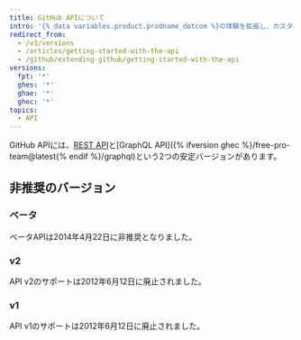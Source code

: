 ```yaml
---
title: GitHub APIについて
intro: '{% data variables.product.prodname_dotcom %}の体験を拡張し、カスタマイズするために、{% data variables.product.prodname_dotcom %}のAPIについて学んでください。'
redirect_from:
  - /v3/versions
  - /articles/getting-started-with-the-api
  - /github/extending-github/getting-started-with-the-api
versions:
  fpt: '*'
  ghes: '*'
  ghae: '*'
  ghec: '*'
topics:
  - API
---
```


GitHub APIには、[REST API](/rest)と[GraphQL API]({% ifversion ghec %}/free-pro-team@latest{% endif %}/graphql)という2つの安定バージョンがあります。

## 非推奨のバージョン

### ベータ

ベータAPIは2014年4月22日に非推奨となりました。

### v2

API v2のサポートは2012年6月12日に廃止されました。

### v1

API v1のサポートは2012年6月12日に廃止されました。
